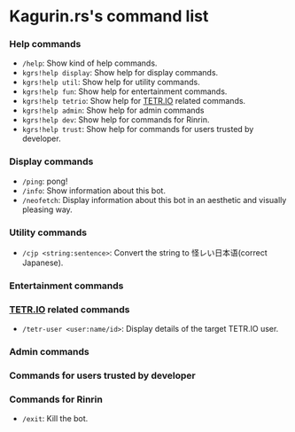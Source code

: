 # Kagurin.rs's command list

### Help commands
- `/help`: Show kind of help commands. 
- `kgrs!help display`: Show help for display commands.
- `kgrs!help util`: Show help for utility commands.
- `kgrs!help fun`: Show help for entertainment commands.
- `kgrs!help tetrio`: Show help for [TETR.IO](https://tetr.io) related commands.
- `kgrs!help admin`: Show help for admin commands
- `kgrs!help dev`: Show help for commands for Rinrin.
- `kgrs!help trust`: Show help for commands for users trusted by developer.


### Display commands
- `/ping`: pong!
- `/info`: Show information about this bot.
- `/neofetch`: Display information about this bot in an aesthetic and visually pleasing way.

### Utility commands
- `/cjp <string:sentence>`: Convert the string to 怪レい日本语(correct Japanese).
<!--- `/rust`: Run Rust code in Rust playground.-->

### Entertainment commands

### [TETR.IO](https://tetr.io) related commands
- `/tetr-user <user:name/id>`: Display details of the target TETR.IO user.

### Admin commands

### Commands for users trusted by developer

### Commands for Rinrin
- `/exit`: Kill the bot.

<!--
### Display commands
- `kgrs!info`: display Kagurin.rs's information.
- `kgrs!profile [UserID:int]`: display details of the target user.  
if no arguments are passed, display the those of the user who called the command.
- `kgrs!avatar [UserID:int]`: display the target user's icon.  
if no arguments are passed, display the those of the user who called the command.
- `kgrs!server_info [ServerID:int]`: display details of the target server.  
if no arguments are passed,display the those of the server where called the command.
- `kgrs!sky`: display the next daily reset time of Sky:CotL.
- `kgrs!invite`: show invitation URL for this bot.

### Utility commands
- `kgrs!now`: get the current UNIX timestamp.
- `kgrs!timestamp <year:int> <month:int> <day:int> [hour:int] [minute:int] [second:int] [millisecond:int]`: get the UNIX timestamp for the specified date and time.  
- `kgrs!uuid [HowMany:int] [IsUppercase:bool]`: generate UUID(s)

### Entertainment commands
- `kgrs!gtb`: traditional Onion-Garlic-Burrito random

### [TETR.IO](https://tetr.io) related commands
- `kgrs!tetr-user <user:str>`: display details of the target TETR.IO user.

### Administrator commands
- 

### Commands for people trusted by developer
- `kgrs!set_activity <ActivityType:ACTIVITY-TYPE> <content:str>`: chenge Kagurin'rs's activity.  
argument `ACTIVITY-TYPE` is one of `playing`, `listening`, `watching`, `competing` -->
